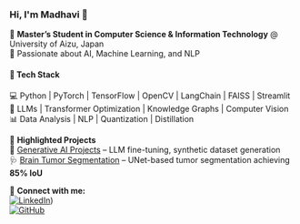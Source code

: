 
### Hi, I'm Madhavi 👋  

🔹 **Master’s Student in Computer Science & Information Technology** @ University of Aizu, Japan  
🔹 Passionate about AI, Machine Learning, and NLP  

#### 🔧 Tech Stack  
💻 Python | PyTorch | TensorFlow | OpenCV | LangChain | FAISS | Streamlit  
🧠 LLMs | Transformer Optimization | Knowledge Graphs | Computer Vision  
📊 Data Analysis | NLP | Quantization | Distillation  

📌 **Highlighted Projects**  
🚀 [Generative AI Projects](https://github.com/MadhaviPalla/Generative_AI_Projects) – LLM fine-tuning, synthetic dataset generation  
🩺 [Brain Tumor Segmentation](#) – UNet-based tumor segmentation achieving **85% IoU**  


🔗 **Connect with me:**  
[![LinkedIn](https://img.shields.io/badge/LinkedIn-Connect-blue?logo=linkedin)](https://www.linkedin.com/in/palla-madhavi-232b24251))  
[![GitHub](https://img.shields.io/badge/GitHub-Profile-black?logo=github)](https://github.com/MadhaviPalla)  
